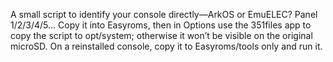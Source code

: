A small script to identify your console directly—ArkOS or EmuELEC? Panel 1/2/3/4/5… Copy it into Easyroms, then in Options use the 351files app to copy the script to opt/system; otherwise it won’t be visible on the original microSD. On a reinstalled console, copy it to Easyroms/tools only and run it. 

